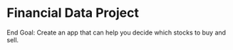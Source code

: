 # Financial Data Project
End Goal: Create an app that can help you decide which stocks to buy and sell.

